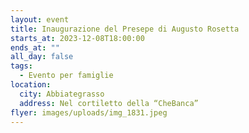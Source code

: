 ```yaml
---
layout: event
title: Inaugurazione del Presepe di Augusto Rosetta
starts_at: 2023-12-08T18:00:00
ends_at: ""
all_day: false
tags:
  - Evento per famiglie
location:
  city: Abbiategrasso
  address: Nel cortiletto della “CheBanca”
flyer: images/uploads/img_1831.jpeg
---
```

